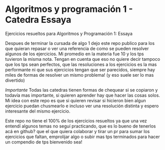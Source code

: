 # Algoritmos y programación 1 - Catedra Essaya
Ejercicios resueltos para Algoritmos y Programación 1: Essaya

Despues de terminar la cursada de algo 1 dejo este repo publico para los que quieran repasar o ver una referencia de como se pueden resolver algunos de los ejercicios.
Mi promedio en la materia fue 10 y los tps tuvieron la misma nota. Tengan en cuenta que eso no quiere decir tampoco que los tps sean perfectos, que las resoluciones a los ejercicios es la mas performante ni que sus ejercicios tengan que ser parecidos, siempre hay miles de formas de resolver un mismo problema! (y eso suele ser lo mas divertido)

*Importante*
Todas las catedras tienen formas de chequear si se copiaron y todavía mas importante, si quieren aprender hay que hacer las cosas solos. 
Mi idea con este repo es que si quieren revisar si hicieron bien algun ejercicio puedan chusmearlo e incluso ver una resolución distinta y espero interesante del mismo ejercicio. 

Este repo no tiene el 100% de los ejercicios resueltos ya que una vez entendí algunos temas no seguí practicando, que es lo bueno de tenerlos acá en github? que el que quiera colaborar y tirar un pr para sumar los ejercicios que faltan, emprolijar algo o subir mas tps terminados para hacer un compendio de tps bienvenido sea!

